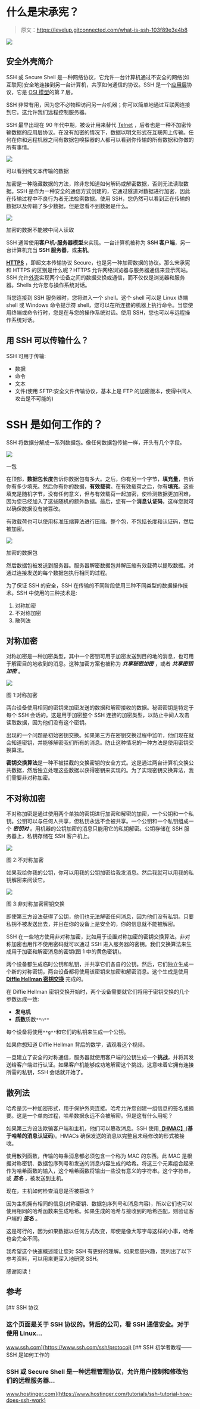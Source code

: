# 什么是宋承宪？

> 原文：<https://levelup.gitconnected.com/what-is-ssh-103f89e3e4b8>

![](img/5ea0934be827197b236b3259942542d6.png)

## 安全外壳简介

SSH 或 Secure Shell 是一种网络协议，它允许一台计算机通过不安全的网络(如互联网)安全地连接到另一台计算机，共享如何通信的协议。SSH 是一个[应用层](https://en.wikipedia.org/wiki/Application_layer)协议，它是 [OSI 模型](https://en.wikipedia.org/wiki/OSI_model)的第 7 层。

SSH 非常有用，因为您不必物理访问另一台机器；你可以简单地通过互联网连接到它。这允许我们远程控制服务器。

SSH 最早出现在 90 年代中期，被设计用来替代 [Telnet](https://en.wikipedia.org/wiki/Telnet) ，后者也是一种不加密传输数据的应用层协议。在没有加密的情况下，数据以明文形式在互联网上传输。任何在你和远程机器之间有数据包嗅探器的人都可以看到你传输的所有数据和你做的所有事情。

![](img/b882e481275ce89e5a2c599224148d39.png)

可以看到纯文本传输的数据

加密是一种隐藏数据的方法，除非您知道如何解码或解密数据，否则无法读取数据。SSH 是作为一种安全的通信方式创建的，它通过隧道对数据进行加密，因此在传输过程中不良行为者无法检索数据。使用 SSH，您仍然可以看到正在传输的数据以及传输了多少数据，但是您看不到数据是什么。

![](img/03d8e2b48e1ea6c3af5d3ce95f4451b3.png)

加密的数据不能被中间人读取

SSH 通常使用**客户机-服务器模型**来实现。一台计算机被称为 **SSH 客户端**，另一台计算机充当 **SSH 服务器**，或**主机**。

[**HTTPS**](https://en.wikipedia.org/wiki/HTTPS) ，即超文本传输协议 Secure，也是另一种加密数据的协议。那么宋承宪和 HTTPS 的区别是什么呢？HTTPS 允许网络浏览器与服务器通信来显示网站。SSH 允许[外壳](http://linuxcommand.org/lc3_lts0010.php)实现两个设备之间的数据交换或通信，而不仅仅是浏览器和服务器。Shells 允许您与操作系统对话。

当您连接到 SSH 服务器时，您将进入一个 shell。这个 shell 可以是 Linux 终端 shell 或 Windows 命令提示符 shell，您可以在所连接的机器上执行命令。当您使用终端或命令行时，您是在与您的操作系统对话。使用 SSH，您也可以与远程操作系统对话。

## 用 SSH 可以传输什么？

SSH 可用于传输:

*   数据
*   命令
*   文本
*   文件(使用 SFTP:安全文件传输协议，基本上是 FTP 的加密版本，使得中间人攻击是不可能的)

# SSH 是如何工作的？

SSH 将数据分解成一系列数据包。像任何数据包传输一样，开头有几个字段。

![](img/1f48f3f1911f801f0e6c0621983a6781.png)

一包

在顶部，**数据包长度**告诉你数据包有多大。之后，你有另一个字节，**填充量**，告诉你有多少填充。然后你有你的数据，**有效载荷**。在有效载荷之后，你有**填充**。这些填充是随机字节，没有任何意义，但与有效载荷一起加密，使检测数据更加困难，因为您已经加入了这些随机的额外数据。最后，您有一个**消息认证码**，这样您就可以确保数据没有被篡改。

有效载荷也可以使用标准压缩算法进行压缩。整个包，不包括长度和认证码，然后被加密。

![](img/3440b81634be4bed36e0d1766793b68d.png)

加密的数据包

然后数据包被发送到服务器。服务器解密数据包并解压缩有效载荷以提取数据。对通过连接发送的每个数据包执行相同的过程。

为了保证 SSH 的安全，SSH 在传输的不同阶段使用三种不同类型的数据操作技术。SSH 中使用的三种技术是:

1.  对称加密
2.  不对称加密
3.  散列法

## 对称加密

对称加密是一种加密类型，其中一个密钥可用于加密发送到目的地的消息，也可用于解密目的地收到的消息。这种加密方案也被称为 ***共享秘密加密*** ，或者 ***共享密钥加密*** 。

![](img/b4d2353d3677e3962fdb7356dd971449.png)

图 1:对称加密

两台设备使用相同的密钥来加密发送的数据和解密接收的数据。秘密密钥是特定于每个 SSH 会话的。这是用于加密整个 SSH 连接的加密类型，以防止中间人攻击读取数据，因为他们没有这个密钥。

出现的一个问题是初始密钥交换。如果第三方在密钥交换过程中监听，他们现在就会知道密钥，并能够解密我们所有的消息。防止这种情况的一种方法是使用密钥交换算法。

**密钥交换算法**是一种不被拦截的交换密钥的安全方式。这是通过两台计算机交换公共数据，然后独立处理这些数据以获得密钥来实现的。为了实现密钥交换算法，我们需要非对称加密。

## 不对称加密

不对称加密是通过使用两个单独的密钥进行加密和解密的加密，一个公钥和一个私钥。公钥可以与任何人共享，但私钥永远不会被共享。一个公钥和一个私钥组成一个 ***密钥对*** 。用机器的公钥加密的消息只能用它的私钥解密。公钥存储在 SSH 服务器上，私钥存储在 SSH 客户机上。

![](img/d49ddb92f851129f079383acdee86c35.png)

图 2:不对称加密

如果我给你我的公钥，你可以用我的公钥加密给我发消息。然后我就可以用我的私钥解密来阅读它。

![](img/4d27250950677884a7b6668769921c9c.png)

图 3:非对称加密密钥交换

即使第三方设法获得了公钥，他们也无法解密任何消息，因为他们没有私钥。只要私钥不被发送出去，并且在你的设备上是安全的，你的信息就不能被解密。

SSH 在一些地方使用非对称加密，比如用于设置对称加密的密钥交换算法。非对称加密也用作不使用密码就可以通过 SSH 进入服务器的密钥。我们交换算法来生成用于加密和解密消息的密钥(图 1 中的黄色密钥)。

两个设备都生成临时公钥和私钥，并共享它们各自的公钥。然后，它们独立生成一个新的对称密钥，两台设备都将使用该密钥来加密和解密消息。这个生成是使用 [**Diffie Hellman 密钥交换**](https://en.wikipedia.org/wiki/Diffie%E2%80%93Hellman_key_exchange) 完成的。

在 Diffie Hellman 密钥交换开始时，两个设备需要就它们将用于密钥交换的几个参数达成一致:

*   **发电机**
*   **质数**质数`**n**`

每个设备将使用`**g**`和它们的私钥来生成一个公钥。

如果你想知道 Diffie Hellman 背后的数学，请观看这个视频。

一旦建立了安全的对称通信，服务器就使用客户端的公钥生成一个**挑战**，并将其发送给客户端进行认证。如果客户机能够成功地解密这个挑战，这意味着它拥有连接所需的私钥，SSH 会话就开始了。

## 散列法

哈希是另一种加密形式，用于保护外壳连接。哈希允许您创建一组信息的签名或摘要。这是一个单向过程，哈希数据永远不会被解密。但是这有什么用呢？

如果第三方设法欺骗客户端和主机，他们可以篡改消息。SSH 使用[**【HMAC】**](https://en.wikipedia.org/wiki/HMAC)(**基于哈希的消息认证码**)。HMACs 确保发送的消息以完整且未经修改的形式被接收。

使用散列函数，传输的每条消息都必须包含一个称为 MAC 的东西。此 MAC 是根据对称密钥、数据包序列号和发送的消息内容生成的哈希。将这三个元素组合起来作为哈希函数的输入，这个哈希函数将输出一些没有意义的字符串。这个字符串，或 ***签名*** ，被发送到主机。

现在，主机如何检查消息是否被篡改？

因为主机拥有相同的信息(对称密钥、数据包序列号和消息内容)，所以它们也可以使用相同的哈希函数来生成哈希。如果生成的哈希与接收到的哈希匹配，则验证客户端的 ***签名*** 。

这是可行的，因为如果数据以任何方式改变，即使是像大写字母这样的小事，哈希也会完全不同。

我希望这个快速概述能让您对 SSH 有更好的理解。如果您感兴趣，我列出了以下参考资料，可以用来更深入地研究 SSH。

感谢阅读！

## 参考

 [## SSH 协议

### 这个页面是关于 SSH 协议的。背后的公司，看 SSH 通信安全。对于使用 Linux…

www.ssh.com](https://www.ssh.com/ssh/protocol) [](https://www.hostinger.com/tutorials/ssh-tutorial-how-does-ssh-work) [## SSH 初学者教程——SSH 是如何工作的

### SSH 或 Secure Shell 是一种远程管理协议，允许用户控制和修改他们的远程服务器…

www.hostinger.com](https://www.hostinger.com/tutorials/ssh-tutorial-how-does-ssh-work)